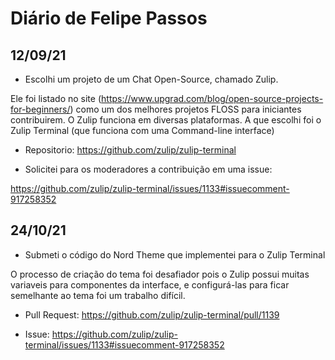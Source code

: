# Diário de Felipe Passos

## 12/09/21

+ Escolhi um projeto de um Chat Open-Source, chamado Zulip.

Ele foi listado no site (https://www.upgrad.com/blog/open-source-projects-for-beginners/) como um dos melhores projetos FLOSS para iniciantes contribuirem. O Zulip funciona em diversas plataformas. A que escolhi foi o Zulip Terminal (que funciona com uma Command-line interface)

+ Repositorio: https://github.com/zulip/zulip-terminal

+ Solicitei para os moderadores a contribuição em uma issue:

https://github.com/zulip/zulip-terminal/issues/1133#issuecomment-917258352

## 24/10/21

+ Submeti o código do Nord Theme que implementei para o Zulip Terminal

O processo de criação do tema foi desafiador pois o Zulip possui muitas variaveis para componentes da interface, e configurá-las para ficar semelhante ao tema foi um trabalho difícil.

+ Pull Request: https://github.com/zulip/zulip-terminal/pull/1139

+ Issue: https://github.com/zulip/zulip-terminal/issues/1133#issuecomment-917258352



